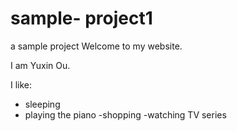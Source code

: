 # sample- project1
 a sample project
Welcome to my  website.

I am Yuxin Ou.

I like:
 - sleeping
 - playing the piano
 -shopping
 -watching TV series